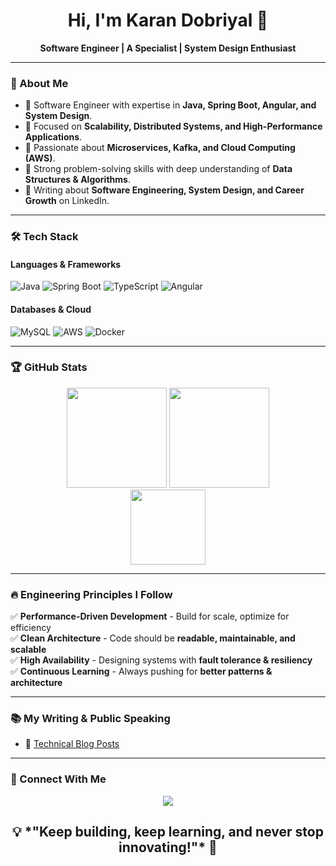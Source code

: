 <h1 align="center">Hi, I'm Karan Dobriyal 👋</h1>

<p align="center">
  <b>Software Engineer | A Specialist | System Design Enthusiast</b>  
</p>

---

### 🚀 About Me  
- 🔹 Software Engineer with expertise in **Java, Spring Boot, Angular, and System Design**.  
- 🔹 Focused on **Scalability, Distributed Systems, and High-Performance Applications**.  
- 🔹 Passionate about **Microservices, Kafka, and Cloud Computing (AWS)**.  
- 🔹 Strong problem-solving skills with deep understanding of **Data Structures & Algorithms**.  
- 🔹 Writing about **Software Engineering, System Design, and Career Growth** on LinkedIn.  

---

### 🛠️ Tech Stack  

#### **Languages & Frameworks**
![Java](https://img.shields.io/badge/Java-ED8B00?style=for-the-badge&logo=java&logoColor=white)
![Spring Boot](https://img.shields.io/badge/Spring%20Boot-6DB33F?style=for-the-badge&logo=spring-boot&logoColor=white)
![TypeScript](https://img.shields.io/badge/TypeScript-007ACC?style=for-the-badge&logo=typescript&logoColor=white)
![Angular](https://img.shields.io/badge/Angular-DD0031?style=for-the-badge&logo=angular&logoColor=white)

#### **Databases & Cloud**
![MySQL](https://img.shields.io/badge/MySQL-4479A1?style=for-the-badge&logo=mysql&logoColor=white) 
![AWS](https://img.shields.io/badge/AWS-232F3E?style=for-the-badge&logo=amazon-aws&logoColor=white)
![Docker](https://img.shields.io/badge/Docker-2496ED?style=for-the-badge&logo=docker&logoColor=white)

--- 

### 🏆 GitHub Stats  

<div align="center">
  <img src="https://github-readme-stats.vercel.app/api?username=DobriyalKaran&show_icons=true&theme=dark" height="160px"/>
  <img src="https://streak-stats.demolab.com/?user=DobriyalKaran&theme=dark" height="160px"/>
</div>

<div align="center">
  <img src="https://github-readme-stats.vercel.app/api/top-langs/?username=DobriyalKaran&layout=compact&theme=dark" height="120px"/>
</div>

---

### 🔥 Engineering Principles I Follow  
✅ **Performance-Driven Development** - Build for scale, optimize for efficiency  
✅ **Clean Architecture** - Code should be **readable, maintainable, and scalable**  
✅ **High Availability** - Designing systems with **fault tolerance & resiliency**  
✅ **Continuous Learning** - Always pushing for **better patterns & architecture**  

---

### 📚 My Writing & Public Speaking  
- 📝 [Technical Blog Posts](https://www.linkedin.com/in/karandobriyal26)   

---

### 📢 Connect With Me  

<p align="center">
  <a href="https://www.linkedin.com/in/yourprofile">
    <img src="https://img.shields.io/badge/LinkedIn-0077B5?style=for-the-badge&logo=linkedin&logoColor=white" />
  </a> 
</p>

<h2  align="center">💡 *"Keep building, keep learning, and never stop innovating!"* 🚀 </h2>
